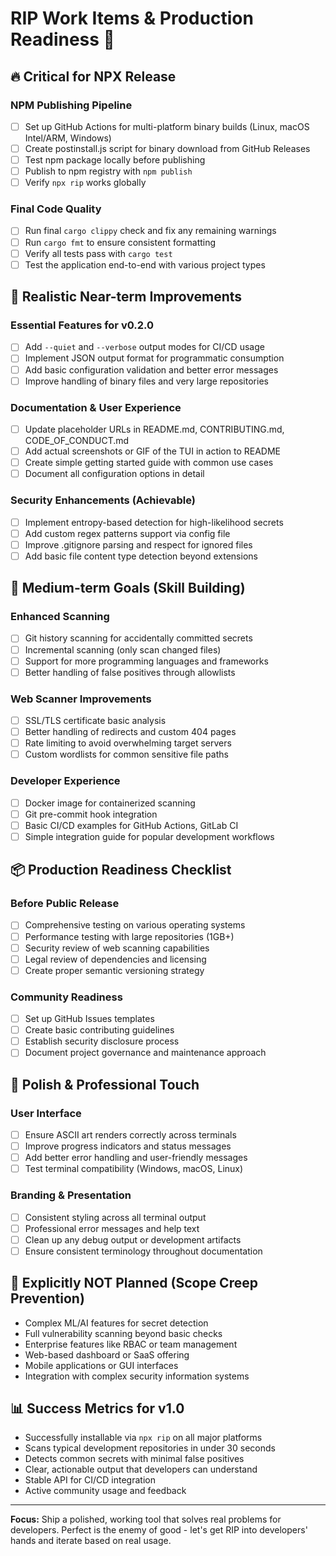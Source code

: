 # RIP Work Items & Production Readiness 🚀

## 🔥 Critical for NPX Release

### NPM Publishing Pipeline
- [ ] Set up GitHub Actions for multi-platform binary builds (Linux, macOS Intel/ARM, Windows)
- [ ] Create postinstall.js script for binary download from GitHub Releases
- [ ] Test npm package locally before publishing
- [ ] Publish to npm registry with `npm publish`
- [ ] Verify `npx rip` works globally

### Final Code Quality
- [ ] Run final `cargo clippy` check and fix any remaining warnings
- [ ] Run `cargo fmt` to ensure consistent formatting
- [ ] Verify all tests pass with `cargo test`
- [ ] Test the application end-to-end with various project types

## 🎯 Realistic Near-term Improvements

### Essential Features for v0.2.0
- [ ] Add `--quiet` and `--verbose` output modes for CI/CD usage
- [ ] Implement JSON output format for programmatic consumption
- [ ] Add basic configuration validation and better error messages
- [ ] Improve handling of binary files and very large repositories

### Documentation & User Experience
- [ ] Update placeholder URLs in README.md, CONTRIBUTING.md, CODE_OF_CONDUCT.md
- [ ] Add actual screenshots or GIF of the TUI in action to README
- [ ] Create simple getting started guide with common use cases
- [ ] Document all configuration options in detail

### Security Enhancements (Achievable)
- [ ] Implement entropy-based detection for high-likelihood secrets
- [ ] Add custom regex patterns support via config file
- [ ] Improve .gitignore parsing and respect for ignored files
- [ ] Add basic file content type detection beyond extensions

## 🔧 Medium-term Goals (Skill Building)

### Enhanced Scanning
- [ ] Git history scanning for accidentally committed secrets
- [ ] Incremental scanning (only scan changed files)
- [ ] Support for more programming languages and frameworks
- [ ] Better handling of false positives through allowlists

### Web Scanner Improvements
- [ ] SSL/TLS certificate basic analysis
- [ ] Better handling of redirects and custom 404 pages
- [ ] Rate limiting to avoid overwhelming target servers
- [ ] Custom wordlists for common sensitive file paths

### Developer Experience
- [ ] Docker image for containerized scanning
- [ ] Git pre-commit hook integration
- [ ] Basic CI/CD examples for GitHub Actions, GitLab CI
- [ ] Simple integration guide for popular development workflows

## 📦 Production Readiness Checklist

### Before Public Release
- [ ] Comprehensive testing on various operating systems
- [ ] Performance testing with large repositories (1GB+)
- [ ] Security review of web scanning capabilities
- [ ] Legal review of dependencies and licensing
- [ ] Create proper semantic versioning strategy

### Community Readiness
- [ ] Set up GitHub Issues templates
- [ ] Create basic contributing guidelines
- [ ] Establish security disclosure process
- [ ] Document project governance and maintenance approach

## 🎨 Polish & Professional Touch

### User Interface
- [ ] Ensure ASCII art renders correctly across terminals
- [ ] Improve progress indicators and status messages
- [ ] Add better error handling and user-friendly messages
- [ ] Test terminal compatibility (Windows, macOS, Linux)

### Branding & Presentation
- [ ] Consistent styling across all terminal output
- [ ] Professional error messages and help text
- [ ] Clean up any debug output or development artifacts
- [ ] Ensure consistent terminology throughout documentation

## 🚫 Explicitly NOT Planned (Scope Creep Prevention)

- Complex ML/AI features for secret detection
- Full vulnerability scanning beyond basic checks
- Enterprise features like RBAC or team management
- Web-based dashboard or SaaS offering
- Mobile applications or GUI interfaces
- Integration with complex security information systems

## 📊 Success Metrics for v1.0

- Successfully installable via `npx rip` on all major platforms
- Scans typical development repositories in under 30 seconds
- Detects common secrets with minimal false positives
- Clear, actionable output that developers can understand
- Stable API for CI/CD integration
- Active community usage and feedback

---

**Focus:** Ship a polished, working tool that solves real problems for developers. Perfect is the enemy of good - let's get RIP into developers' hands and iterate based on real usage.